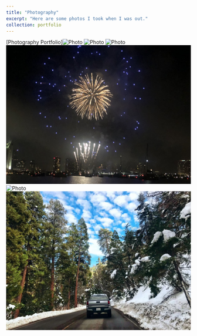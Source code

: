 ```yaml
---
title: "Photography"
excerpt: "Here are some photos I took when I was out." 
collection: portfolio
---
```

[Photography Portfolio]<img src="https://github.com/AliceYu68/tongjie-yu.github.io/blob/master/images/18.jpeg?raw=true" alt="Photo" style="width:600px;"/>
<img src="https://github.com/AliceYu68/tongjie-yu.github.io/blob/master/images/19.jpeg?raw=true" alt="Photo" style="width:600px;"/>
<img src="https://github.com/AliceYu68/tongjie-yu.github.io/blob/master/images/20.jpeg?raw=true" alt="Photo" style="width:600px;"/>
<img src="https://github.com/AliceYu68/tongjie-yu.github.io/blob/master/images/21.jpeg?raw=true" alt="Photo" style="width:600px;"/>
<img src="https://github.com/AliceYu68/tongjie-yu.github.io/blob/master/images/22.jpeg?raw=true" alt="Photo" style="width:600px;"/>
<img src="https://github.com/AliceYu68/tongjie-yu.github.io/blob/master/images/23.jpeg?raw=true" alt="Photo" style="width:600px;"/>
